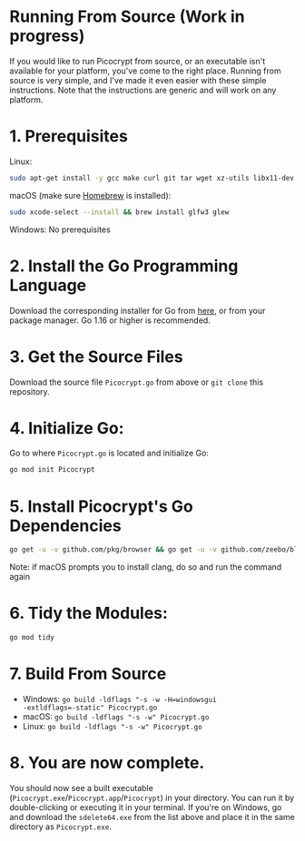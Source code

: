 # Running From Source (Work in progress)
If you would like to run Picocrypt from source, or an executable isn't available for your platform, you've come to the right place. Running from source is very simple, and I've made it even easier with these simple instructions. Note that the instructions are generic and will work on any platform.

# 1. Prerequisites
Linux:
```bash
sudo apt-get install -y gcc make curl git tar wget xz-utils libx11-dev libxcursor-dev libxrandr-dev libxinerama-dev libxi-dev libgl1-mesa-dev libxxf86vm-dev libgtk-3-dev xdg-utils && sudo apt-get install -y libglx-dev || echo "" && sudo apt-get install -y xclip || sudo apt-get install xsel
```
macOS (make sure <a href="https://brew.sh/">Homebrew</a> is installed):
```bash
sudo xcode-select --install && brew install glfw3 glew
```

Windows: No prerequisites
# 2. Install the Go Programming Language
Download the corresponding installer for Go from <a href="https://golang.org/dl">here</a>, or from your package manager. Go 1.16 or higher is recommended.

# 3. Get the Source Files
Download the source file `Picocrypt.go` from above or `git clone` this repository.

# 4. Initialize Go:
Go to where `Picocrypt.go` is located and initialize Go:
```bash
go mod init Picocrypt
```

# 5. Install Picocrypt's Go Dependencies
```bash
go get -u -v github.com/pkg/browser && go get -u -v github.com/zeebo/blake3 && go get -u -v golang.org/x/crypto/sha3 && go get -u -v golang.org/x/crypto/argon2 && go get -u -v github.com/AllenDang/giu@v0.5.4 && go get -u -v github.com/OpenDiablo2/dialog && go get -u -v golang.org/x/crypto/blake2b && go get -u -v golang.org/x/crypto/blake2s && go get -u -v github.com/atotto/clipboard && go get -u -v github.com/klauspost/reedsolomon && go get -u -v golang.org/x/crypto/chacha20poly1305 && go get -u -v github.com/HACKERALERT/Picocypher/monocypher
```
Note: if macOS prompts you to install clang, do so and run the command again

# 6. Tidy the Modules:
```bash
go mod tidy
```
# 7. Build From Source
- Windows: <code>go build -ldflags "-s -w -H=windowsgui -extldflags=-static" Picocrypt.go</code>
- macOS: <code>go build -ldflags "-s -w" Picocrypt.go</code>
- Linux: <code>go build -ldflags "-s -w" Picocrypt.go</code>

# 8. You are now complete.
You should now see a built executable (`Picocrypt.exe`/`Picocrypt.app`/`Picocrypt`) in your directory. You can run it by double-clicking or executing it in your terminal. If you're on Windows, go and download the `sdelete64.exe` from the list above and place it in the same directory as `Picocrypt.exe`.
